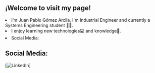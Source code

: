 <head>
  <h2>
    ¡Welcome to visit my page!
  </h2>
</head>
<body>
  <li> I’m Juan Pablo Gómez Arcila, I'm Industrial Engineer and currently a Systems Engineering student 👨‍💻. </li>
  <li> I enjoy learning new technologies💻 and knowledge📖. </li>
  <li> Social Media: 
  </li>
</body>

## Social Media:
[![LinkedIn](https://img.shields.io/badge/Juan%20Pablo%20G%C3%B3mez%20Arcila-0077B5?style=for-the-badge&logo=LinkedIn&label=LinkedIn)]


<!---
JuanPGO/JuanPGO is a ✨ special ✨ repository because its `README.md` (this file) appears on your GitHub profile.
You can click the Preview link to take a look at your changes.
--->
